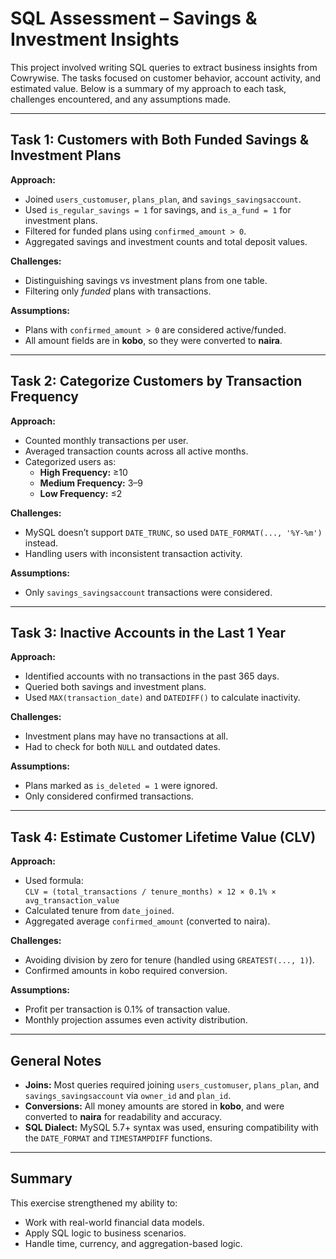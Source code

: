# SQL Assessment – Savings & Investment Insights

This project involved writing SQL queries to extract business insights from Cowrywise. The tasks focused on customer behavior, account activity, and estimated value. Below is a summary of my approach to each task, challenges encountered, and any assumptions made.

---

## Task 1: Customers with Both Funded Savings & Investment Plans

**Approach:**
- Joined `users_customuser`, `plans_plan`, and `savings_savingsaccount`.
- Used `is_regular_savings = 1` for savings, and `is_a_fund = 1` for investment plans.
- Filtered for funded plans using `confirmed_amount > 0`.
- Aggregated savings and investment counts and total deposit values.

**Challenges:**
- Distinguishing savings vs investment plans from one table.
- Filtering only *funded* plans with transactions.

**Assumptions:**
- Plans with `confirmed_amount > 0` are considered active/funded.
- All amount fields are in **kobo**, so they were converted to **naira**.

---

## Task 2: Categorize Customers by Transaction Frequency

**Approach:**
- Counted monthly transactions per user.
- Averaged transaction counts across all active months.
- Categorized users as:
  - **High Frequency:** ≥10
  - **Medium Frequency:** 3–9
  - **Low Frequency:** ≤2

**Challenges:**
- MySQL doesn’t support `DATE_TRUNC`, so used `DATE_FORMAT(..., '%Y-%m')` instead.
- Handling users with inconsistent transaction activity.

**Assumptions:**
- Only `savings_savingsaccount` transactions were considered.

---

## Task 3: Inactive Accounts in the Last 1 Year

**Approach:**
- Identified accounts with no transactions in the past 365 days.
- Queried both savings and investment plans.
- Used `MAX(transaction_date)` and `DATEDIFF()` to calculate inactivity.

**Challenges:**
- Investment plans may have no transactions at all.
- Had to check for both `NULL` and outdated dates.

**Assumptions:**
- Plans marked as `is_deleted = 1` were ignored.
- Only considered confirmed transactions.

---

## Task 4: Estimate Customer Lifetime Value (CLV)

**Approach:**
- Used formula:  
  `CLV = (total_transactions / tenure_months) × 12 × 0.1% × avg_transaction_value`
- Calculated tenure from `date_joined`.
- Aggregated average `confirmed_amount` (converted to naira).

**Challenges:**
- Avoiding division by zero for tenure (handled using `GREATEST(..., 1)`).
- Confirmed amounts in kobo required conversion.

**Assumptions:**
- Profit per transaction is 0.1% of transaction value.
- Monthly projection assumes even activity distribution.

---

## General Notes

- **Joins:** Most queries required joining `users_customuser`, `plans_plan`, and `savings_savingsaccount` via `owner_id` and `plan_id`.
- **Conversions:** All money amounts are stored in **kobo**, and were converted to **naira** for readability and accuracy.
- **SQL Dialect:** MySQL 5.7+ syntax was used, ensuring compatibility with the `DATE_FORMAT` and `TIMESTAMPDIFF` functions.

---

## Summary

This exercise strengthened my ability to:
- Work with real-world financial data models.
- Apply SQL logic to business scenarios.
- Handle time, currency, and aggregation-based logic.

